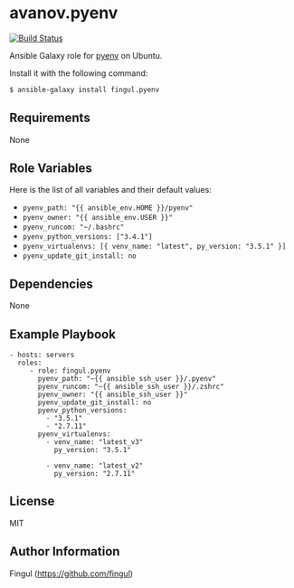 avanov.pyenv
============

[![Build Status](https://travis-ci.org/fingul/ansible-galaxy-pyenv.svg)](https://travis-ci.org/fingul/ansible-galaxy-pyenv)


Ansible Galaxy role for [pyenv](https://github.com/yyuu/pyenv) on Ubuntu.

Install it with the following command:

```bash
$ ansible-galaxy install fingul.pyenv
```

Requirements
------------

None

Role Variables
--------------

Here is the list of all variables and their default values:

* ``pyenv_path: "{{ ansible_env.HOME }}/pyenv"``
* ``pyenv_owner: "{{ ansible_env.USER }}"``
* ``pyenv_runcom: "~/.bashrc"``
* ``pyenv_python_versions: ["3.4.1"]``
* ``pyenv_virtualenvs: [{ venv_name: "latest", py_version: "3.5.1" }]``
* ``pyenv_update_git_install: no``



Dependencies
------------

None

Example Playbook
-------------------------

    - hosts: servers
      roles:
         - role: fingul.pyenv
           pyenv_path: "~{{ ansible_ssh_user }}/.pyenv"
           pyenv_runcom: "~{{ ansible_ssh_user }}/.zshrc"
           pyenv_owner: "{{ ansible_ssh_user }}"
           pyenv_update_git_install: no
           pyenv_python_versions:
             - "3.5.1"
             - "2.7.11"
           pyenv_virtualenvs:
             - venv_name: "latest_v3"
               py_version: "3.5.1"
               
             - venv_name: "latest_v2"
               py_version: "2.7.11"

License
-------

MIT

Author Information
------------------

Fingul (https://github.com/fingul)
